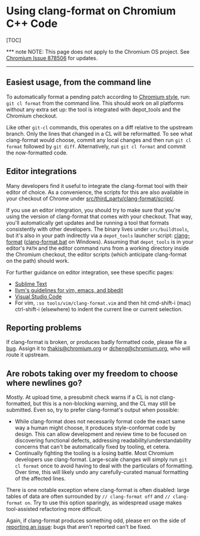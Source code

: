 # Using clang-format on Chromium C++ Code

[TOC]

*** note
NOTE: This page does not apply to the Chromium OS project. See [Chromium Issue
878506](https://bugs.chromium.org/p/chromium/issues/detail?id=878506#c10)
for updates.
***

## Easiest usage, from the command line

To automatically format a pending patch according to
[Chromium style](/styleguide/c++/c++.md), run: `git cl format` from the command
line. This should work on all platforms without any extra set up: the tool is
integrated with depot_tools and the Chromium checkout.

Like other `git-cl` commands, this operates on a diff relative to the upstream
branch. Only the lines that changed in a CL will be reformatted. To see what
clang-format would choose, commit any local changes and then run `git cl
format` followed by `git diff`. Alternatively, run `git cl format` and commit
the now-formatted code.

## Editor integrations

Many developers find it useful to integrate the clang-format tool with their
editor of choice. As a convenience, the scripts for this are also available in
your checkout of Chrome under
[src/third_party/clang-format/script/](https://source.chromium.org/chromium/chromium/src/+/HEAD:third_party/clang-format/script/).

If you use an editor integration, you should try to make sure that you're using
the version of clang-format that comes with your checkout. That way, you'll
automatically get updates and be running a tool that formats consistently with
other developers. The binary lives under `src/buildtools`, but it's also in your
path indirectly via a `depot_tools` launcher script:
[clang-format](https://source.chromium.org/chromium/chromium/tools/depot_tools/+/HEAD:clang-format)
([clang-format.bat](https://source.chromium.org/chromium/chromium/tools/depot_tools/+/HEAD:clang-format.bat) on Windows). Assuming that `depot_tools` is in your editor's `PATH`
and the editor command runs from a working directory inside the Chromium
checkout, the editor scripts (which anticipate clang-format on the path) should
work.

For further guidance on editor integration, see these specific pages:

*   [Sublime Text](https://www.chromium.org/developers/sublime-text#TOC-Format-selection-or-area-around-cursor-using-clang-format)
*   [llvm's guidelines for vim, emacs, and bbedit](http://clang.llvm.org/docs/ClangFormat.html)
*   [Visual Studio Code](https://chromium.googlesource.com/chromium/src/+/HEAD/docs/vscode.md#useful-extensions)
*   For vim, `:so tools/vim/clang-format.vim` and then hit cmd-shift-i (mac)
    ctrl-shift-i (elsewhere) to indent the current line or current selection.

## Reporting problems

If clang-format is broken, or produces badly formatted code, please file a
[bug]. Assign it to thakis@chromium.org or dcheng@chromium.org, who will route
it upstream.

[bug]:
https://code.google.com/p/chromium/issues/entry?comment=clang-format%20produced%20code%20that%20(choose%20all%20that%20apply):%20%0A-%20Doesn%27t%20match%20Chromium%20style%0A-%20Doesn%27t%20match%20blink%20style%0A-%20Riles%20my%20finely%20honed%20stylistic%20dander%0A-%20No%20sane%20human%20would%20ever%20choose%0A%0AHere%27s%20the%20code%20before%20formatting:%0A%0A%0AHere%27s%20the%20code%20after%20formatting:%0A%0A%0AHere%27s%20how%20it%20ought%20to%20look:%0A%0A%0ACode%20review%20link%20for%20full%20files/context:&summary=clang-format%20quality%20problem&cc=thakis@chromium.org&labels=Type-Bug,Build-Tools,OS-?,clang-format

## Are robots taking over my freedom to choose where newlines go?

Mostly. At upload time, a presubmit check warns if a CL is not clang-formatted,
but this is a non-blocking warning, and the CL may still be submitted. Even so,
try to prefer clang-format's output when possible:

- While clang-format does not necessarily format code the exact same way a human
  might choose, it produces style-conformat code by design. This can allow
  development and review time to be focused on discovering functional defects,
  addressing readability/understandability concerns that can't be automatically
  fixed by tooling, et cetera.
- Continually fighting the tooling is a losing battle. Most Chromium developers
  use clang-format. Large-scale changes will simply run `git cl format` once to
  avoid having to deal with the particulars of formatting. Over time, this will
  likely undo any carefully-curated manual formatting of the affected lines.

There is one notable exception where clang-format is often disabled: large
tables of data are often surrounded by `// clang-format off` and `//
clang-format on`. Try to use this option sparingly, as widespread usage makes
tool-assisted refactoring more difficult.

Again, if clang-format produces something odd, please err on the side of
[reporting an issue](#Reporting-problems): bugs that aren't reported can't be
fixed.
